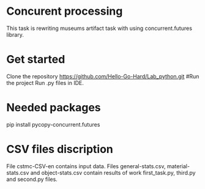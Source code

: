# Concurent processing
This task is rewriting museums artifact task with using concurrent.futures library.
# Get started
Clone the repository https://github.com/Hello-Go-Hard/Lab_python.git
#Run the project
Run .py files in IDE.
#  Needed packages
pip install pycopy-concurrent.futures
# CSV files discription
File cstmc-CSV-en contains input data.
Files general-stats.csv, material-stats.csv and object-stats.csv contain results of work first_task.py, third.py and second.py files.
